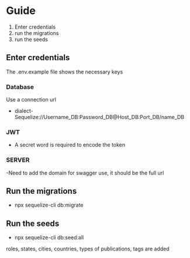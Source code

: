 

# Guide

1. Enter credentials
2. run the migrations
3. run the seeds

## Enter credentials

The .env.example file shows the necessary keys
### Database
Use a connection url 
- dialect-Sequelize://Username_DB:Password_DB@Host_DB:Port_DB/name_DB
### JWT 
- A secret word is required to encode the token
### SERVER 
-Need to add the domain for swagger use, it should be the full url

## Run the migrations
- npx sequelize-cli db:migrate

## Run the seeds
- npx sequelize-cli db:seed:all

roles, states, cities, countries, types of publications, tags are added


